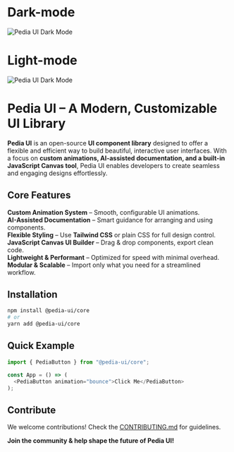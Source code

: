 # Dark-mode
![Pedia UI Dark Mode](https://github.com/Pedia-UI/Pedia-UI/blob/develop/packages/docs/src/assets/design/pedia-ui-darkmode-design.jpg)

# Light-mode
![Pedia UI Dark Mode](https://github.com/Pedia-UI/Pedia-UI/blob/develop/packages/docs/src/assets/design/pedia-ui-design.jpg)

# **Pedia UI – A Modern, Customizable UI Library**  

**Pedia UI** is an open-source **UI component library** designed to offer a flexible and efficient way to build beautiful, interactive user interfaces. With a focus on **custom animations, AI-assisted documentation, and a built-in JavaScript Canvas tool**, Pedia UI enables developers to create seamless and engaging designs effortlessly.  

## **Core Features**  
**Custom Animation System** – Smooth, configurable UI animations.  
**AI-Assisted Documentation** – Smart guidance for arranging and using components.  
**Flexible Styling** – Use **Tailwind CSS** or plain CSS for full design control.  
**JavaScript Canvas UI Builder** – Drag & drop components, export clean code.  
**Lightweight & Performant** – Optimized for speed with minimal overhead.  
**Modular & Scalable** – Import only what you need for a streamlined workflow.  

## **Installation**  
```bash
npm install @pedia-ui/core
# or
yarn add @pedia-ui/core
```

## **Quick Example**  
```js
import { PediaButton } from "@pedia-ui/core";

const App = () => (
  <PediaButton animation="bounce">Click Me</PediaButton>
);
```

## **Contribute**  
We welcome contributions! Check the [CONTRIBUTING.md](./CONTRIBUTING.md) for guidelines.  

**Join the community & help shape the future of Pedia UI!**  
